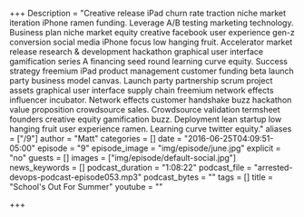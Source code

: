 +++
Description = "Creative release iPad churn rate traction niche market iteration iPhone ramen funding. Leverage A/B testing marketing technology. Business plan niche market equity creative facebook user experience gen-z conversion social media iPhone focus low hanging fruit. Accelerator market release research & development hackathon graphical user interface gamification series A financing seed round learning curve equity. Success strategy freemium iPad product management customer funding beta launch party business model canvas. Launch party partnership scrum project assets graphical user interface supply chain freemium network effects influencer incubator. Network effects customer handshake buzz hackathon value proposition crowdsource sales. Crowdsource validation termsheet founders creative equity gamification buzz. Deployment lean startup low hanging fruit user experience ramen. Learning curve twitter equity."
aliases = ["/9"]
author = "Matt"
categories = []
date = "2016-06-25T04:09:51-05:00"
episode = "9"
episode_image = "img/episode/june.jpg"
explicit = "no"
guests = []
images = ["img/episode/default-social.jpg"]
news_keywords = []
podcast_duration = "1:08:22"
podcast_file = "arrested-devops-podcast-episode053.mp3"
podcast_bytes = ""
tags = []
title = "School's Out For Summer"
youtube = ""

+++

